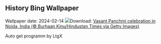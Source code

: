 ## History Bing Wallpaper
Wallpaper date: 2024-02-14
![](https://www.bing.com/th?id=OHR.VasantPanchamiIN_EN-IN0210941348_UHD.jpg&w=1000)Download: [Vasant Panchmi celebration in Noida, India (© Burhaan Kinu/Hindustan Times via Getty Images)](https://www.bing.com/th?id=OHR.VasantPanchamiIN_EN-IN0210941348_UHD.jpg)

Auto get programm by LtgX
